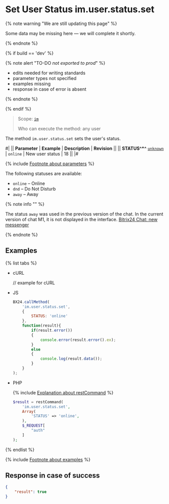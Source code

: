 # Set User Status im.user.status.set

{% note warning "We are still updating this page" %}

Some data may be missing here — we will complete it shortly.

{% endnote %}

{% if build == 'dev' %}

{% note alert "TO-DO _not exported to prod_" %}

- edits needed for writing standards
- parameter types not specified
- examples missing
- response in case of error is absent

{% endnote %}

{% endif %}

> Scope: [`im`](../../scopes/permissions.md)
>
> Who can execute the method: any user

The method `im.user.status.set` sets the user's status.

#|
|| **Parameter** | **Example** | **Description** | **Revision** ||
|| **STATUS^*^**
[`unknown`](../../data-types.md) | `online` | New user status | 18 ||
|#

{% include [Footnote about parameters](../../../_includes/required.md) %}

The following statuses are available:

- `online` – Online
- `dnd` – Do Not Disturb
- `away` – Away

{% note info "" %}

The status `away` was used in the previous version of the chat. In the current version of chat M1, it is not displayed in the interface.
[Bitrix24 Chat: new messenger](https://helpdesk.bitrix24.com/open/25661218/)

{% endnote %}

## Examples

{% list tabs %}

- cURL

    // example for cURL

- JS

    ```javascript
    BX24.callMethod(
        'im.user.status.set',
        {
            STATUS: 'online'
        },
        function(result){
            if(result.error())
            {
                console.error(result.error().ex);
            }
            else
            {
                console.log(result.data());
            }
        }
    );
    ```

- PHP

    {% include [Explanation about restCommand](../_includes/rest-command.md) %}

    ```php
    $result = restCommand(
        'im.user.status.set',
        Array(
            'STATUS' => 'online',
        ),
        $_REQUEST[
            "auth"
        ]
    );
    ```

{% endlist %}

{% include [Footnote about examples](../../../_includes/examples.md) %}

## Response in case of success

```json
{
    "result": true
}
```